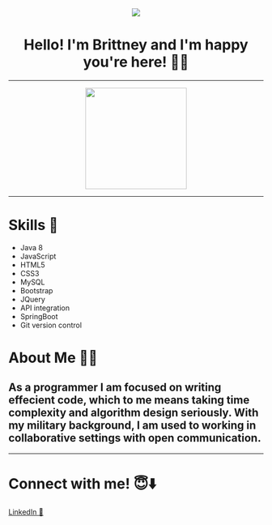 <div id="header" align="center">
  <img src="https://user-images.githubusercontent.com/110069445/234941799-0cf7bcfd-7389-470e-b530-f1f03497498d.jpg" />
  <h1> Hello! I'm Brittney and I'm happy you're here! 👋🏾 </h1>
</div>

<hr> 
<div id="header" align="center">
 <img src="https://media.giphy.com/media/487L0pNZKONFN01oHO/giphy.gif" width="200"/>
</div>  
<hr>
<h1> Skills 🧩 </h1>
  <ul>
    <li>Java 8</li>
    <li>JavaScript</li>
    <li>HTML5</li>
    <li>CSS3</li>
    <li>MySQL</li> 
    <li>Bootstrap</li>
    <li>JQuery</li>
    <li>API integration</li>
    <li>SpringBoot</li>
    <li>Git version control</li>  
  </ul>
<h1>About Me ✍🏾</h1>  
<h2>As a programmer I am focused on writing effecient code, which to me means taking time complexity and algorithm design seriously. With my military background, I am used to working in collaborative settings with open communication. </h2>
<hr>

<h1>Connect with me! 😇⬇️</h1>
<a href="https://www.linkedin.com/in/brittney-brinson-b623bb245/">LinkedIn 💼</a>


